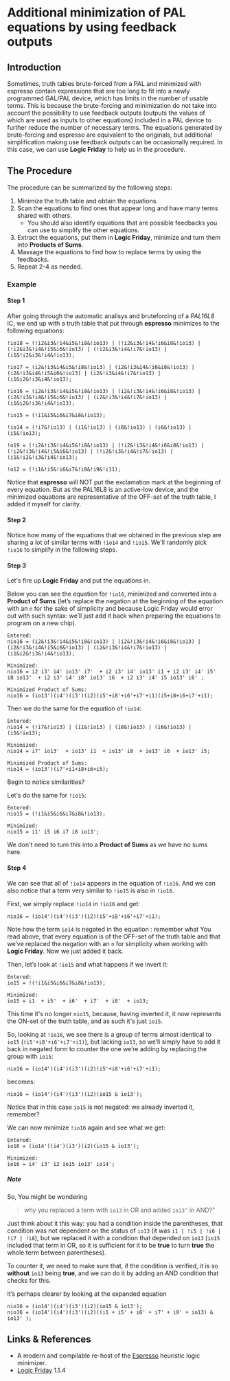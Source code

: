 # Additional minimization of PAL equations by using feedback outputs

## Introduction

Sometimes, truth tables brute-forced from a PAL and minimized with espresso contain expressions that are too long to fit into a newly programmed GAL/PAL device, which has limits in the number of usable terms.
This is because the brute-forcing and minimization do not take into account the possibility to use feedback outputs (outputs the values of which are used as inputs to other equations) included in a PAL device to further reduce the number of necessary terms.
The equations generated by brute-forcing and espresso are equivalent to the originals, but additional simplification making use feedback outputs can be occasionally required. In this case, we can use **Logic Friday** to help us in the procedure.

## The Procedure

The procedure can be summarized by the following steps:

1. Minimize the truth table and obtain the equations.
2. Scan the equations to find ones that appear long and have many terms shared with others.
    - You should also identify equations that are possible feedbacks you can use to simplify the other equations.
3. Extract the equations, put them in **Logic Friday**, minimize and turn them into __Products of Sums__.
4. Massage the equations to find how to replace terms by using the feedbacks.
5. Repeat 2-4 as needed.

### Example

#### Step 1

After going through the automatic analisys and bruteforcing of a *PAL16L8* IC, we end up with a truth table that put through **espresso** minimizes to the following equations:

```text
!io18 = (!i2&i3&!i4&i5&!i8&!io13) | (!i2&i3&!i4&!i6&i8&!io13) | (!i2&i3&!i4&!i5&i6&!io13) | (!i2&i3&!i4&!i7&!io13) | (i1&!i2&i3&!i4&!io13);

!io17 = (i2&!i3&i4&i5&!i8&!io13) | (i2&!i3&i4&!i6&i8&!io13) | (i2&!i3&i4&!i5&i6&!io13) | (i2&!i3&i4&!i7&!io13) | (i1&i2&!i3&i4&!io13);

!io16 = (i2&!i3&!i4&i5&!i8&!io13) | (i2&!i3&!i4&!i6&i8&!io13) | (i2&!i3&!i4&!i5&i6&!io13) | (i2&!i3&!i4&!i7&!io13) | (i1&i2&!i3&!i4&!io13);

!io15 = (!i1&i5&i6&i7&i8&!io13);

!io14 = (!i7&!io13) | (i1&!io13) | (i8&!io13) | (i6&!io13) | (i5&!io13);

!o19 = (!i2&!i3&!i4&i5&!i8&!io13) | (!i2&!i3&!i4&!i6&i8&!io13) | (!i2&!i3&!i4&!i5&i6&!io13) | (!i2&!i3&!i4&!i7&!io13) | (i1&!i2&!i3&!i4&!io13);

!o12 = (!i1&!i5&!i6&i7&!i8&!i9&!i11);
```

Notice that **espresso** will NOT put the exclamation mark at the beginning of every equation. But as the PAL16L8 is an active-low device, and the minimized equations are representative of the OFF-set of the truth table, I added it myself for clarity.

#### Step 2

Notice how many of the equations that we obtained in the previous step are sharing a lot of similar terms with `!io14` and `!io15`.
We'll randomly pick `!io16` to simplify in the following steps.

#### Step 3

Let's fire up **Logic Friday** and put the equations in.

Below you can see the equation for `!io16`, minimized and converted into a **Product of Sums** (let’s replace the negation at the beginning of the equation with an `n` for the sake of simplicity and because Logic Friday would error out with such syntax: we’ll just add it back when preparing the equations to program on a new chip).

```text
Entered:
nio16 = (i2&!i3&!i4&i5&!i8&!io13) | (i2&!i3&!i4&!i6&i8&!io13) | (i2&!i3&!i4&!i5&i6&!io13) | (i2&!i3&!i4&!i7&!io13) | (i1&i2&!i3&!i4&!io13);

Minimized:
nio16 = i2 i3' i4' io13' i7'  + i2 i3' i4' io13' i1 + i2 i3' i4' i5' i8 io13'  + i2 i3' i4' i8' io13' i6  + i2 i3' i4' i5 io13' i6' ;

Minimized Product of Sums:
nio16 = (io13')(i4')(i3')(i2)(i5'+i8'+i6'+i7'+i1)(i5+i8+i6+i7'+i1);
```

Then we do the same for the equation of `!io14`:

```text
Entered:
nio14 = (!i7&!io13) | (i1&!io13) | (i8&!io13) | (i6&!io13) | (i5&!io13);

Minimized:
nio14 = i7' io13'  + io13' i1  + io13' i8  + io13' i6  + io13' i5;

Minimized Product of Sums:
nio14 = (io13')(i7'+i1+i8+i6+i5);
```

Begin to notice similarities?

Let's do the same for `!io15`:

```text
Entered:
nio15 = (!i1&i5&i6&i7&i8&!io13);

Minimized:
nio15 = i1' i5 i6 i7 i8 io13';
```

We don't need to turn this into a **Product of Sums** as we have no sums here.

#### Step 4

We can see that all of `!io14` appears in the equation of `!io16`. And we can also notice that a term very similar
to `!io15` is also in `!io16`.

First, we simply replace `!io14` in `!io16` and get:

```text
nio16 = (io14')(i4')(i3')(i2)(i5'+i8'+i6'+i7'+i1);
```

Note how the term `io14` is negated in the equation : remember what You read above, that every equation is of the OFF-set of the truth table and that we’ve replaced the negation with an `n` for simplicity when working with **Logic Friday**. Now we just added it back.

Then, let’s look at `!io15` and what happens if we invert it:

```text
Entered:
io15 = !(!i1&i5&i6&i7&i8&!io13);

Minimized:
io15 = i1  + i5'  + i6'  + i7'  + i8'  + io13;
```

This time it's no longer `nio15`, because, having inverted it, it now represents the ON-set of the truth table, and as such it's just `io15`.

So, looking at `!io16`, we see there is a group of terms almost identical to `io15` (`(i5'+i8'+i6'+i7'+i1)`), but lacking `io13`, so we’ll simply have to add it back in negated form to counter the one we’re adding by replacing the group with `io15`:

```text
nio16 = (io14')(i4')(i3')(i2)(i5'+i8'+i6'+i7'+i1);
```

becomes:

```text
nio16 = (io14')(i4')(i3')(i2)(io15 & io13');
```

Notice that in this case `io15` is not negated: we already inverted it, remember?

We can now minimize `!io16` again and see what we get:

```text
Entered:
io16 = (io14')(i4')(i3')(i2)(io15 & io13');

Minimized:
io16 = i4' i3' i2 io15 io13' io14';

```

##### Note

So, You might be wondering
> why you replaced a term with `io13` in OR and added `io13’` in AND?”

Just think about it this way: you had a condition inside the parentheses, that condition was not dependent on the status of `io13` (it was `i1 | !i5 | !i6 | !i7 | !i8`), but we replaced it with a condition that depended on `io13` (`io15` included that term in OR, so it is sufficient for it to be **true** to turn **true** the whole term between parentheses).

To counter it, we need to make sure that, if the condition is verified, it is so **without** `io13` being **true**, and we can do it by adding an AND condition that checks for this.

It’s perhaps clearer by looking at the expanded equation

```text
nio16 = (io14')(i4')(i3')(i2)(io15 & io13');
nio16 = (io14')(i4')(i3')(i2)((i1 + i5' + i6' + i7' + i8' + io13) & io13' );
```

## Links & References

- A modern and compilable re-host of the [Espresso](https://github.com/classabbyamp/espresso-logic) heuristic logic minimizer.
- [Logic Friday](https://download.cnet.com/developer/logic-friday/i-10268041) 1.1.4

